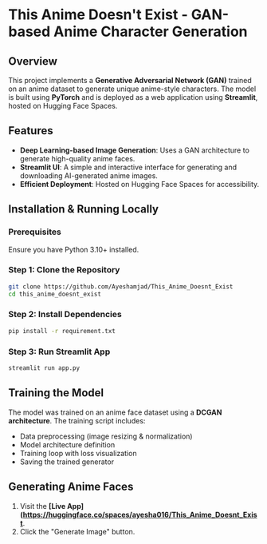 # This Anime Doesn't Exist - GAN-based Anime Character Generation

## Overview
This project implements a **Generative Adversarial Network (GAN)** trained on an anime dataset to generate unique anime-style characters. The model is built using **PyTorch** and is deployed as a web application using **Streamlit**, hosted on Hugging Face Spaces.

## Features
- **Deep Learning-based Image Generation**: Uses a GAN architecture to generate high-quality anime faces.
- **Streamlit UI**: A simple and interactive interface for generating and downloading AI-generated anime images.
- **Efficient Deployment**: Hosted on Hugging Face Spaces for accessibility.

## Installation & Running Locally
### Prerequisites
Ensure you have Python 3.10+ installed.

### Step 1: Clone the Repository
```bash
git clone https://github.com/Ayeshamjad/This_Anime_Doesnt_Exist
cd this_anime_doesnt_exist
```

### Step 2: Install Dependencies
```bash
pip install -r requirement.txt
```

### Step 3: Run Streamlit App
```bash
streamlit run app.py
```

## Training the Model
The model was trained on an anime face dataset using a **DCGAN architecture**. The training script includes:
- Data preprocessing (image resizing & normalization)
- Model architecture definition
- Training loop with loss visualization
- Saving the trained generator

## Generating Anime Faces
1. Visit the **[Live App](https://huggingface.co/spaces/ayesha016/This_Anime_Doesnt_Exist**.
2. Click the "Generate Image" button.


